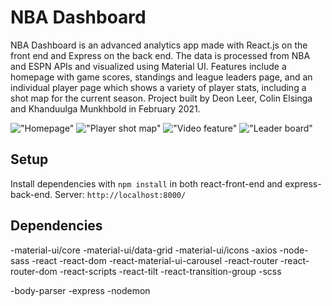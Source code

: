 # NBA Dashboard

NBA Dashboard is an advanced analytics app made with React.js on the front end and Express on the back end. The data is processed from NBA and ESPN APIs and visualized using Material UI. Features include a homepage with game scores, standings and league leaders page, and an individual player page which shows a variety of player stats, including a shot map for the current season. Project built by Deon Leer, Colin Elsinga and Khanduulga Munkhbold in February 2021.

!["Homepage"](https://github.com/celsinga/nba-dashboard/blob/master/react-front-end/public/Screenshots/Screen%20Shot%202021-03-01%20at%202.28.31%20PM.png)
!["Player shot map"](https://github.com/celsinga/nba-dashboard/blob/master/react-front-end/public/Screenshots/Screen%20Shot%202021-03-01%20at%202.29.24%20PM.png)
!["Video feature"](https://github.com/celsinga/nba-dashboard/blob/master/react-front-end/public/Screenshots/Screen%20Shot%202021-03-01%20at%202.29.34%20PM.png)
!["Leader board"](https://github.com/celsinga/nba-dashboard/blob/master/react-front-end/public/Screenshots/Screen%20Shot%202021-03-01%20at%202.28.48%20PM.png)

## Setup

Install dependencies with `npm install` in both react-front-end and express-back-end.
Server: `http://localhost:8000/`

## Dependencies
-material-ui/core
-material-ui/data-grid
-material-ui/icons
-axios
-node-sass
-react
-react-dom
-react-material-ui-carousel
-react-router
-react-router-dom
-react-scripts
-react-tilt
-react-transition-group
-scss

-body-parser
-express
-nodemon
